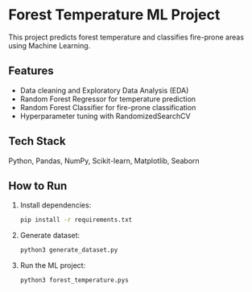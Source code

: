 # Forest Temperature ML Project

This project predicts forest temperature and classifies fire-prone areas using Machine Learning.

## Features
- Data cleaning and Exploratory Data Analysis (EDA)
- Random Forest Regressor for temperature prediction
- Random Forest Classifier for fire-prone classification
- Hyperparameter tuning with RandomizedSearchCV

## Tech Stack
Python, Pandas, NumPy, Scikit-learn, Matplotlib, Seaborn

## How to Run
1. Install dependencies:
   ```bash
   pip install -r requirements.txt
   ```
2. Generate dataset:
   ```bash
   python3 generate_dataset.py
   ```
3. Run the ML project:
   ```bash
   python3 forest_temperature.pys
   ```
